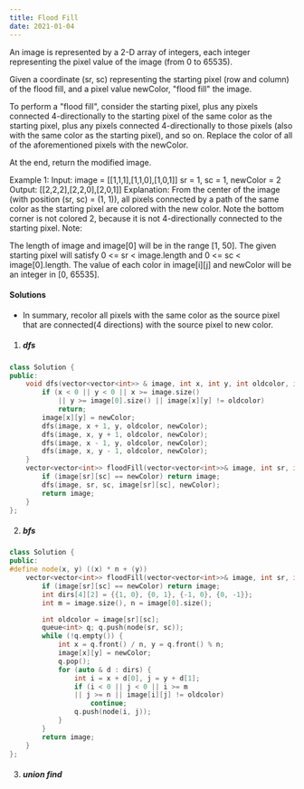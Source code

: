 ```yaml
---
title: Flood Fill
date: 2021-01-04
---
```

An image is represented by a 2-D array of integers, each integer representing the pixel value of the image (from 0 to 65535).

Given a coordinate (sr, sc) representing the starting pixel (row and column) of the flood fill, and a pixel value newColor, "flood fill" the image.

To perform a "flood fill", consider the starting pixel, plus any pixels connected 4-directionally to the starting pixel of the same color as the starting pixel, plus any pixels connected 4-directionally to those pixels (also with the same color as the starting pixel), and so on. Replace the color of all of the aforementioned pixels with the newColor.

At the end, return the modified image.

Example 1:
Input: 
image = [[1,1,1],[1,1,0],[1,0,1]]
sr = 1, sc = 1, newColor = 2
Output: [[2,2,2],[2,2,0],[2,0,1]]
Explanation: 
From the center of the image (with position (sr, sc) = (1, 1)), all pixels connected 
by a path of the same color as the starting pixel are colored with the new color.
Note the bottom corner is not colored 2, because it is not 4-directionally connected
to the starting pixel.
Note:

The length of image and image[0] will be in the range [1, 50].
The given starting pixel will satisfy 0 <= sr < image.length and 0 <= sc < image[0].length.
The value of each color in image[i][j] and newColor will be an integer in [0, 65535].

#### Solutions

- In summary, recolor all pixels with the same color as the source pixel that are connected(4 directions) with the source pixel to new color.

1. ##### dfs

```cpp
class Solution {
public:
    void dfs(vector<vector<int>> & image, int x, int y, int oldcolor, int newColor) {
        if (x < 0 || y < 0 || x >= image.size() 
            || y >= image[0].size() || image[x][y] != oldcolor)
            return;
        image[x][y] = newColor;
        dfs(image, x + 1, y, oldcolor, newColor);
        dfs(image, x, y + 1, oldcolor, newColor);
        dfs(image, x - 1, y, oldcolor, newColor);
        dfs(image, x, y - 1, oldcolor, newColor);
    }
    vector<vector<int>> floodFill(vector<vector<int>>& image, int sr, int sc, int newColor) {
        if (image[sr][sc] == newColor) return image;
        dfs(image, sr, sc, image[sr][sc], newColor);
        return image;
    }
};
```

2. ##### bfs

```cpp
class Solution {
public:
#define node(x, y) ((x) * n + (y))
    vector<vector<int>> floodFill(vector<vector<int>>& image, int sr, int sc, int newColor) {
        if (image[sr][sc] == newColor) return image;
        int dirs[4][2] = {{1, 0}, {0, 1}, {-1, 0}, {0, -1}};
        int m = image.size(), n = image[0].size();

        int oldcolor = image[sr][sc];
        queue<int> q; q.push(node(sr, sc));
        while (!q.empty()) {
            int x = q.front() / n, y = q.front() % n;
            image[x][y] = newColor;
            q.pop();
            for (auto & d : dirs) {
                int i = x + d[0], j = y + d[1];
                if (i < 0 || j < 0 || i >= m 
                || j >= n || image[i][j] != oldcolor)
                    continue;
                q.push(node(i, j));
            }
        }
        return image;
    }
};
```

3. ##### union find